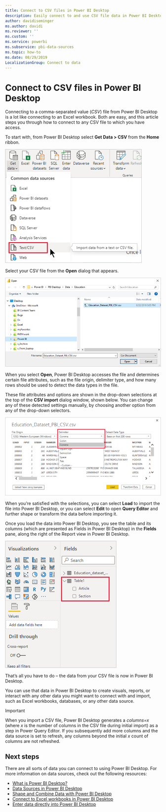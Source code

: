 ```yaml
---
title: Connect to CSV files in Power BI Desktop
description: Easily connect to and use CSV file data in Power BI Desktop
author: davidiseminger
ms.author: davidi
ms.reviewer: ''
ms.custom: ''
ms.service: powerbi
ms.subservice: pbi-data-sources
ms.topic: how-to
ms.date: 08/29/2019
LocalizationGroup: Connect to data
---
```

# Connect to CSV files in Power BI Desktop
Connecting to a comma-separated value (*CSV*) file from Power BI Desktop is a lot like connecting to an Excel workbook. Both are easy, and this article steps you through how to connect to any CSV file to which you have access.

To start with, from Power BI Desktop select **Get Data > CSV** from the **Home** ribbon.

![Screenshot of Get Data menu.](media/desktop-connect-csv/connect-to-csv_1.png)

Select your CSV file from the **Open** dialog that appears.

![Screenshot of Open dialog.](media/desktop-connect-csv/connect-to-csv_2.png)

When you select **Open**, Power BI Desktop accesses the file and determines certain file attributes, such as the file origin, delimiter type, and how many rows should be used to detect the data types in the file.

These file attributes and options are shown in the drop-down selections at the top of the **CSV import** dialog window, shown below. You can change any of these detected settings manually, by choosing another option from any of the drop-down selectors.

![Screenshot of the C S V import dialog window.](media/desktop-connect-csv/connect-to-csv_3.png)

When you’re satisfied with the selections, you can select **Load** to import the file into Power BI Desktop, or you can select **Edit** to open **Query Editor** and further shape or transform the data before importing it.

Once you load the data into Power BI Desktop, you see the table and its columns (which are presented as Fields in Power BI Desktop) in the **Fields** pane, along the right of the Report view in Power BI Desktop.

![Screenshot of Power B I Desktop window showing the Fields pane.](media/desktop-connect-csv/connect-to-csv_4.png)

That’s all you have to do – the data from your CSV file is now in Power BI Desktop.

You can use that data in Power BI Desktop to create visuals, reports, or interact with any other data you might want to connect with and import, such as Excel workbooks, databases, or any other data source.

> [!IMPORTANT]
> When you import a CSV file, Power BI Desktop generates a *columns=x* (where *x* is the number of columns in the CSV file during initial import) as a step in Power Query Editor. If you subsequently add more columns and the data source is set to refresh, any columns beyond the initial *x* count of columns are not refreshed. 


## Next steps
There are all sorts of data you can connect to using Power BI Desktop. For more information on data sources, check out the following resources:

* [What is Power BI Desktop?](../fundamentals/desktop-what-is-desktop.md)
* [Data Sources in Power BI Desktop](desktop-data-sources.md)
* [Shape and Combine Data with Power BI Desktop](desktop-shape-and-combine-data.md)
* [Connect to Excel workbooks in Power BI Desktop](desktop-connect-excel.md)   
* [Enter data directly into Power BI Desktop](desktop-enter-data-directly-into-desktop.md)   
